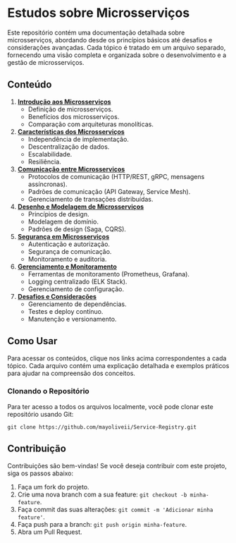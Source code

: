 # Estudos sobre Microsserviços

Este repositório contém uma documentação detalhada sobre microsserviços, abordando desde os princípios básicos até desafios e considerações avançadas. Cada tópico é tratado em um arquivo separado, fornecendo uma visão completa e organizada sobre o desenvolvimento e a gestão de microsserviços.

## Conteúdo

1. **[Introdução aos Microsserviços](1.introducao-microsservicos.md)**
   - Definição de microsserviços.
   - Benefícios dos microsserviços.
   - Comparação com arquiteturas monolíticas.
2. **[Características dos Microsserviços](2.caracteristicas-dos-microsservicos.md)**
   - Independência de implementação.
   - Descentralização de dados.
   - Escalabilidade.
   - Resiliência.
3. **[Comunicação entre Microsserviços](3.comunicacao-entre-microsservicos.md)**
   - Protocolos de comunicação (HTTP/REST, gRPC, mensagens assíncronas).
   - Padrões de comunicação (API Gateway, Service Mesh).
   - Gerenciamento de transações distribuídas.
4. **[Desenho e Modelagem de Microsserviços](4.desenho-e-modelagem-microsservicos.md)**
   - Princípios de design.
   - Modelagem de domínio.
   - Padrões de design (Saga, CQRS).
5. **[Segurança em Microsserviços](5.seguranca-em-microsservicos.md)**
   - Autenticação e autorização.
   - Segurança de comunicação.
   - Monitoramento e auditoria.
6. **[Gerenciamento e Monitoramento](6.gerenciamento-e-monitoramento.md)**
   - Ferramentas de monitoramento (Prometheus, Grafana).
   - Logging centralizado (ELK Stack).
   - Gerenciamento de configuração.
7. **[Desafios e Considerações](7.desafios-e-consideracoes.md)**
   - Gerenciamento de dependências.
   - Testes e deploy contínuo.
   - Manutenção e versionamento.

## Como Usar

Para acessar os conteúdos, clique nos links acima correspondentes a cada tópico. Cada arquivo contém uma explicação detalhada e exemplos práticos para ajudar na compreensão dos conceitos.

### Clonando o Repositório

Para ter acesso a todos os arquivos localmente, você pode clonar este repositório usando Git:

```
git clone https://github.com/mayoliveii/Service-Registry.git
```

## Contribuição

Contribuições são bem-vindas! Se você deseja contribuir com este projeto, siga os passos abaixo:

1. Faça um fork do projeto.
2. Crie uma nova branch com a sua feature: `git checkout -b minha-feature`.
3. Faça commit das suas alterações: `git commit -m 'Adicionar minha feature'`.
4. Faça push para a branch: `git push origin minha-feature`.
5. Abra um Pull Request.
